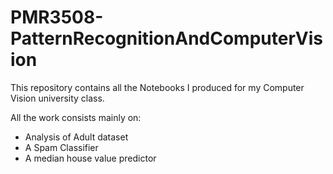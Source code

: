# PMR3508-PatternRecognitionAndComputerVision

This repository contains all the Notebooks I produced for my Computer Vision university class. 

All the work consists mainly on:

* Analysis of Adult dataset
* A Spam Classifier
* A median house value predictor
